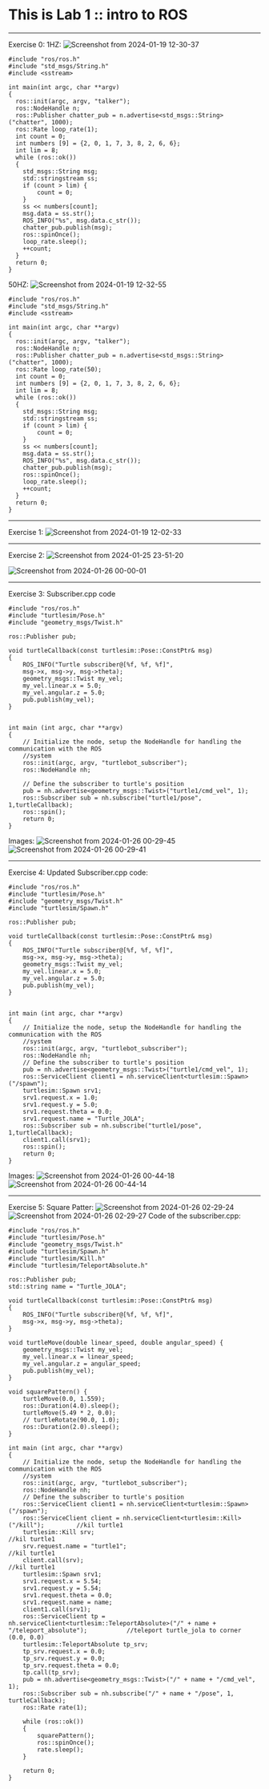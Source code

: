 # This is Lab 1 :: intro to ROS
***
Exercise 0:
1HZ:
![Screenshot from 2024-01-19 12-30-37](https://github.com/ZholamanKuangaliyev/robt502-705/assets/112862577/56c47d39-78a3-4a56-9e5b-3d804c863f4f)
```
#include "ros/ros.h"
#include "std_msgs/String.h"
#include <sstream>

int main(int argc, char **argv)
{
  ros::init(argc, argv, "talker");
  ros::NodeHandle n;
  ros::Publisher chatter_pub = n.advertise<std_msgs::String>("chatter", 1000);
  ros::Rate loop_rate(1);
  int count = 0;
  int numbers [9] = {2, 0, 1, 7, 3, 8, 2, 6, 6};
  int lim = 8;
  while (ros::ok())
  {
    std_msgs::String msg;
    std::stringstream ss;
    if (count > lim) {
    	count = 0;
    }
    ss << numbers[count];
    msg.data = ss.str();
    ROS_INFO("%s", msg.data.c_str());
    chatter_pub.publish(msg);
    ros::spinOnce();
    loop_rate.sleep();
    ++count;
  }
  return 0;
}
```
50HZ:
![Screenshot from 2024-01-19 12-32-55](https://github.com/ZholamanKuangaliyev/robt502-705/assets/112862577/cd5fe6f8-d33f-43fc-a002-3e1aa5fa9f95)
```
#include "ros/ros.h"
#include "std_msgs/String.h"
#include <sstream>

int main(int argc, char **argv)
{
  ros::init(argc, argv, "talker");
  ros::NodeHandle n;
  ros::Publisher chatter_pub = n.advertise<std_msgs::String>("chatter", 1000);
  ros::Rate loop_rate(50);
  int count = 0;
  int numbers [9] = {2, 0, 1, 7, 3, 8, 2, 6, 6};
  int lim = 8;
  while (ros::ok())
  {
    std_msgs::String msg;
    std::stringstream ss;
    if (count > lim) {
    	count = 0;
    }
    ss << numbers[count];
    msg.data = ss.str();
    ROS_INFO("%s", msg.data.c_str());
    chatter_pub.publish(msg);
    ros::spinOnce();
    loop_rate.sleep();
    ++count;
  }
  return 0;
}
```
***
Exercise 1:
![Screenshot from 2024-01-19 12-02-33](https://github.com/ZholamanKuangaliyev/robt502-705/assets/112862577/c5be4929-5c7a-4960-89e4-352d8c5ca1f2)
***
Exercise 2:
![Screenshot from 2024-01-25 23-51-20](https://github.com/ZholamanKuangaliyev/robt502-705/assets/112862577/3aa67fb4-68cf-4ddc-95f5-15e498d3d3bf)

![Screenshot from 2024-01-26 00-00-01](https://github.com/ZholamanKuangaliyev/robt502-705/assets/112862577/680875c6-c1ed-44c0-a3bd-0bf85bc5e57b)
***
Exercise 3:
Subscriber.cpp code 
```
#include "ros/ros.h"
#include "turtlesim/Pose.h"
#include "geometry_msgs/Twist.h"

ros::Publisher pub;

void turtleCallback(const turtlesim::Pose::ConstPtr& msg)
{
	ROS_INFO("Turtle subscriber@[%f, %f, %f]",
	msg->x, msg->y, msg->theta);
	geometry_msgs::Twist my_vel; 
	my_vel.linear.x = 5.0; 
	my_vel.angular.z = 5.0; 
	pub.publish(my_vel);
}


int main (int argc, char **argv)
{
	// Initialize the node, setup the NodeHandle for handling the communication with the ROS
	//system
	ros::init(argc, argv, "turtlebot_subscriber");
	ros::NodeHandle nh;
	
	// Define the subscriber to turtle's position
	pub = nh.advertise<geometry_msgs::Twist>("turtle1/cmd_vel", 1);	
	ros::Subscriber sub = nh.subscribe("turtle1/pose", 1,turtleCallback);
	ros::spin();
	return 0;
}

```
Images:
![Screenshot from 2024-01-26 00-29-45](https://github.com/ZholamanKuangaliyev/robt502-705/assets/112862577/f2c3aa96-66f7-42f5-8b65-fab573cacfdf)
![Screenshot from 2024-01-26 00-29-41](https://github.com/ZholamanKuangaliyev/robt502-705/assets/112862577/8af289d1-d7e7-4af3-ae3e-ae38f11a0cfe)
***
Exercise 4:
Updated Subscriber.cpp code:
```
#include "ros/ros.h"
#include "turtlesim/Pose.h"
#include "geometry_msgs/Twist.h"
#include "turtlesim/Spawn.h"

ros::Publisher pub;

void turtleCallback(const turtlesim::Pose::ConstPtr& msg)
{
	ROS_INFO("Turtle subscriber@[%f, %f, %f]",
	msg->x, msg->y, msg->theta);
	geometry_msgs::Twist my_vel; 
	my_vel.linear.x = 5.0; 
	my_vel.angular.z = 5.0; 
	pub.publish(my_vel);
}


int main (int argc, char **argv)
{
	// Initialize the node, setup the NodeHandle for handling the communication with the ROS
	//system
	ros::init(argc, argv, "turtlebot_subscriber");
	ros::NodeHandle nh;
	// Define the subscriber to turtle's position
	pub = nh.advertise<geometry_msgs::Twist>("turtle1/cmd_vel", 1);	
	ros::ServiceClient client1 = nh.serviceClient<turtlesim::Spawn>("/spawn");
	turtlesim::Spawn srv1;
	srv1.request.x = 1.0;
	srv1.request.y = 5.0;
	srv1.request.theta = 0.0;
	srv1.request.name = "Turtle_JOLA";
	ros::Subscriber sub = nh.subscribe("turtle1/pose", 1,turtleCallback);
	client1.call(srv1);
	ros::spin();
	return 0;
}
```
Images:
![Screenshot from 2024-01-26 00-44-18](https://github.com/ZholamanKuangaliyev/robt502-705/assets/112862577/732eef04-90c8-4ed4-bad4-eb2b42ba3ea8)
![Screenshot from 2024-01-26 00-44-14](https://github.com/ZholamanKuangaliyev/robt502-705/assets/112862577/3fcd4b70-2fc4-4d4f-acc1-ec6f15ae055e)
***
Exercise 5:
Square Patter:
![Screenshot from 2024-01-26 02-29-24](https://github.com/ZholamanKuangaliyev/robt502-705/assets/112862577/cbc4139f-007b-400c-b58f-eb0a722a58e8)
![Screenshot from 2024-01-26 02-29-27](https://github.com/ZholamanKuangaliyev/robt502-705/assets/112862577/75929715-d9a6-499d-8ea0-533ebb882efe)
Code of the subscriber.cpp:
```
#include "ros/ros.h"
#include "turtlesim/Pose.h"
#include "geometry_msgs/Twist.h"
#include "turtlesim/Spawn.h"
#include "turtlesim/Kill.h"
#include "turtlesim/TeleportAbsolute.h"

ros::Publisher pub;
std::string name = "Turtle_JOLA";

void turtleCallback(const turtlesim::Pose::ConstPtr& msg)
{
	ROS_INFO("Turtle subscriber@[%f, %f, %f]",
	msg->x, msg->y, msg->theta);
}

void turtleMove(double linear_speed, double angular_speed) {
	geometry_msgs::Twist my_vel; 
	my_vel.linear.x = linear_speed; 
	my_vel.angular.z = angular_speed;
	pub.publish(my_vel);
}

void squarePattern() {
	turtleMove(0.0, 1.559);
	ros::Duration(4.0).sleep();
	turtleMove(5.49 * 2, 0.0);
	// turtleRotate(90.0, 1.0);
	ros::Duration(2.0).sleep();
}

int main (int argc, char **argv)
{
	// Initialize the node, setup the NodeHandle for handling the communication with the ROS
	//system
	ros::init(argc, argv, "turtlebot_subscriber");
	ros::NodeHandle nh;
	// Define the subscriber to turtle's position
	ros::ServiceClient client1 = nh.serviceClient<turtlesim::Spawn>("/spawn");
	ros::ServiceClient client = nh.serviceClient<turtlesim::Kill>("/kill");			//kil turtle1
	turtlesim::Kill srv;															//kil turtle1
	srv.request.name = "turtle1";													//kil turtle1
	client.call(srv);																//kil turtle1
	turtlesim::Spawn srv1;
	srv1.request.x = 5.54;
	srv1.request.y = 5.54;
	srv1.request.theta = 0.0;
	srv1.request.name = name;
	client1.call(srv1);
	ros::ServiceClient tp = nh.serviceClient<turtlesim::TeleportAbsolute>("/" + name + "/teleport_absolute");			//teleport turtle_jola to corner (0.0, 0.0)
	turtlesim::TeleportAbsolute tp_srv;
	tp_srv.request.x = 0.0;
	tp_srv.request.y = 0.0;
	tp_srv.request.theta = 0.0;
	tp.call(tp_srv);
	pub = nh.advertise<geometry_msgs::Twist>("/" + name + "/cmd_vel", 1);	
	ros::Subscriber sub = nh.subscribe("/" + name + "/pose", 1, turtleCallback);
	ros::Rate rate(1);

	while (ros::ok())
	{
		squarePattern();
		ros::spinOnce();
		rate.sleep();
	}
	
	return 0;
}
```

